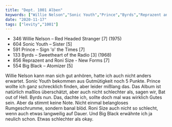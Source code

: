 ```yaml
---
title: "Dept. 1001 Alben"
keywords: ["Willie Nelson","Sonic Youth","Prince","Byrds","Reprazent and Roni Size","Big Black","Atomizer"]
date: "2020-11-17"
tags: ["levity","1001"]
---
```

<ul class="no-bullets">
<li>346 Willie Nelson – Red Headed Stranger [7] (1975)</li>
<li>604 Sonic Youth – Sister [5]</li>
<li>591 Prince – Sign 'o' the Times [7]</li>
<li>133 Byrds – Sweetheart of the Radio [3] (1968)</li>
<li>856 Reprazent and Roni Size - New Forms [7]</li>
<li>554 Big Black – Atomizer [5]</li>
</ul>

Willie Nelson kann man sich gut anhören, hatte ich auch nicht anders erwartet. Sonic Youth bekommen aus Gutmütigkeit noch 5 Punkte. Prince wollte ich ganz schrecklich finden, aber leider mißlang das. Das Album ist natürlich maßlos überschätzt, aber auch nicht schlechter als, sagen wir, Bat out of Hell. Byrds nun. Das, dachte ich, sollte doch mal was wirklich Gutes sein. Aber da stimmt keine Note. Nicht einmal belangloses Rumgeschrumme, sondern banal blöd. Roni Size auch nicht so schlecht, wenn auch etwas langweilig auf Dauer. Und Big Black erwähnte ich ja neulich schon. Etwas schlechter als okay.